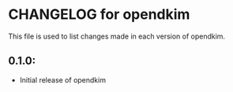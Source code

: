 # CHANGELOG for opendkim

This file is used to list changes made in each version of opendkim.

## 0.1.0:

* Initial release of opendkim
